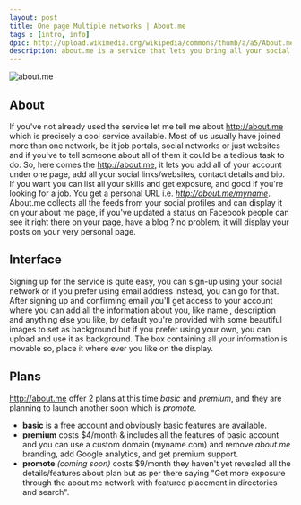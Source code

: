 ```yaml
---
layout: post
title: One page Multiple networks | About.me
tags : [intro, info]
dpic: http://upload.wikimedia.org/wikipedia/commons/thumb/a/a5/About.me_icon.jpg/220px-About.me_icon.jpg
description: about.me is a service that lets you bring all your social links/networks under one page, you can add all your details/bio and add all our joined networks on single page.
---
```


![about.me](https://d2ed0w4q03gsmw.cloudfront.net/e7af0e9/images/store/premium-demo.png)

## About

If you've not already used the service let me tell me about <http://about.me> which is precisely a cool service available. Most of us usually have joined more than one 
network, be it job portals, social networks or just websites and if you've to tell someone about all of them it could be a tedious task to do. So, here comes the <http://about.me>, it lets you add all of your account under one page, add all your 
social links/websites, contact details and bio. If you want  you can list all your skills and get exposure, and good if you're looking for a job. You get a personal URL i.e. *http://about.me/myname*. About.me collects all the feeds from your social profiles and can display it 
on your about me page, if you've updated a status on Facebook people can see it right there on your page, have a blog ? no problem, it will display your posts on your very personal page.

## Interface

Signing up for the service is quite easy, you can sign-up using your social network or if you prefer using email address instead, you can go for that. After signing up and confirming email
you'll get access to your account where you can add all the information about you, like name , description and anything else you like, by default you're provided with some beautiful images
to set as background but if you prefer using your own, you can upload and use it as background. The box containing all your information is movable so, place it where ever you like on the display.

## Plans

<http://about.me>  offer 2 plans at this time *basic* and *premium*, and they are planning to launch another soon which is *promote*.

- **basic** is a free account and obviously basic features are available.
- **premium** costs $4/month & includes all the features of basic account and you can use a custom domain (myname.com) and remove *about.me* branding, add Google analytics, and get premium support.
- **promote** *(coming soon)* costs $9/month they haven't yet revealed all the details/features about plan but as per there saying "Get more exposure through the about.me network with featured placement in directories and search".